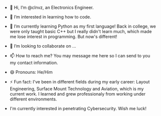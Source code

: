 - 👋 Hi, I’m @clnvz, an Electronics Engineer.

- 👀 I’m interested in learning how to code.
- 🌱 I’m currently learning Python as my first language!
      Back in college, we were only taught basic C++ but I really didn't learn much, which made me lose interest in programming.
      But now's different!

- 💞️ I’m looking to collaborate on ...

- 📫 How to reach me? You may message me here so I can send to you my contact information.
- 😄 Pronouns: He/Him
- ⚡ Fun fact: I've been in different fields during my early career:
      Layout Engineering,
      Surface Mount Technology and
      Aviation, which is my current work.
      I learned and grew professionaly from working under different environments.

- I'm currently interested in penetrating Cybersecurity. Wish me luck!
